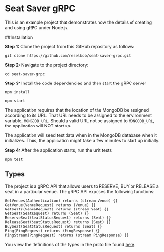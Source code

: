# Seat Saver gRPC

This is an example project that demonstrates how the details of creating and using gRPC under Node.js.

##Installation

**Step 1:** Clone the project from this GitHub repository as follows:

`git clone https://github.com/reselbob/seat-saver-grpc.git`

**Step 2:** Navigate to the project directory:

`cd seat-saver-grpc`

**Step 3:** Install the code dependencies and then start the gRPC server

`npm install`

`npm start`

 The application requires
that the location of the MongoDB be assigned according to its URL. That URL needs to be assigned to the 
environment variable, `MONGODB_URL`. Should a valid URL not be assigned to `MONGODB_URL`, the application will NOT
start up.

The application will seed test data when in the MongoDB database when it initializes. Thus, the application might
take a few minutes to start up initially.

**Step 4:** After the application starts, run the unit tests

`npm test`

## Types
The project is a gRPC API that allows users to RESERVE, BUY or RELEASE a seat in a particular venue. The gRPC
API exposes the following functions:

```grpc
GetVenues(Authentication) returns (stream Venue) {}
GetVenue(VenueRequest) returns (Venue) {}
GetSeats(VenueRequest) returns (stream Seat) {}
GetSeat(SeatRequest) returns (Seat) {}
ReserveSeat(SeatStatusRequest) returns (Seat) {}
ReleaseSeat(SeatStatusRequest) returns (Seat) {}
BuySeat(SeatStatusRequest) returns (Seat) {}
Ping(PingRequest) returns (PingResponse) {}
PingStream(PingRequest) returns (stream PingResponse) {}
```

You view the definitions of the types in the proto file found [here](./proto/seatsaver.proto).

